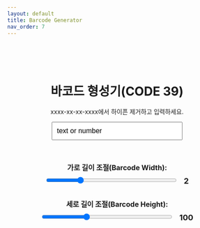 ```yaml
---
layout: default
title: Barcode Generator
nav_order: 7
---
```


<html lang="en">
<head>
    <meta charset="UTF-8">
    <meta name="viewport" content="width=device-width, initial-scale=1.0">
    <title>Real-Time Code 39 Barcode Generator</title>
    <script src="https://cdn.jsdelivr.net/npm/jsbarcode@3.11.0/dist/JsBarcode.all.min.js"></script>
    <style>
        .barcode-container {
            text-align: center;
            padding: 50px;
        }
        .barcode-input {
            padding: 10px;
            font-size: 16px;
            width: 300px;
            margin-bottom: 20px;
        }
        .barcode-label {
            display: block;
            margin-top: 30px;
            font-size: 16px;
            font-weight: bold;
        }
        .barcode-range {
            width: 300px;
            margin-top: 10px;
        }
        .barcode-value {
            font-size: 18px;
            font-weight: bold;
            margin-left: 10px;
        }
        .barcode-svg {
            margin-top: 20px;
        }
    </style>
</head>
<body onload="generateBarcode()">
    <div class="barcode-container">
        <h1>바코드 형성기(CODE 39)</h1>
        <p>xxxx-xx-xx-xxxx에서 하이픈 제거하고 입력하세요.</p>
        <input type="text" id="barcodeInput" class="barcode-input" placeholder="Enter text to generate barcode" value="text or number" oninput="generateBarcode()">
        <br>
        <label for="widthRange" class="barcode-label">가로 길이 조절(Barcode Width):</label>
        <input type="range" id="widthRange" class="barcode-range" min="1" max="5" value="2" oninput="generateBarcode()">
        <span id="widthValue" class="barcode-value">2</span>
        <br>
        <label for="heightRange" class="barcode-label">세로 길이 조절(Barcode Height):</label>
        <input type="range" id="heightRange" class="barcode-range" min="50" max="200" value="100" oninput="generateBarcode()">
        <span id="heightValue" class="barcode-value">100</span>
        <br>
        <svg id="barcode" class="barcode-svg"></svg>
    </div>
    <script>
        function generateBarcode() {
            var input = document.getElementById('barcodeInput').value;
            var width = document.getElementById('widthRange').value;
            var height = document.getElementById('heightRange').value;
            document.getElementById('widthValue').textContent = width;
            document.getElementById('heightValue').textContent = height;
            console.log("Generating barcode with value:", input, "width:", width, "and height:", height);
            JsBarcode("#barcode", input, {
                format: "CODE39",
                displayValue: true,
                height: Number(height),
                width: Number(width)
            });
        }

        document.addEventListener("DOMContentLoaded", function() {
            console.log("Page loaded, generating initial barcode");
            generateBarcode();
        });
    </script>
</body>
</html>
































